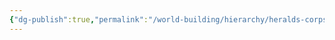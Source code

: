 ```yaml
---
{"dg-publish":true,"permalink":"/world-building/hierarchy/heralds-corps/factions/researchers/bio-alchemists-faction/"}
---
```


